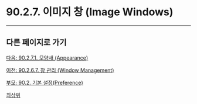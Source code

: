 # 90.2.7. 이미지 창 (Image Windows)

***

## 다른 페이지로 가기

[다음: 90.2.7.1. 모양새 (Appearance)](./90-02-07-image-windowx-01-appearance.md)

[이전: 90.2.6.7. 창 관리 (Window Management)](./90-02-06-interfacex-07-window-management.md)

[부모: 90.2. 기본 설정(Preference)](./90-02-00-preference.md)

[최상위](./00-home.md)
